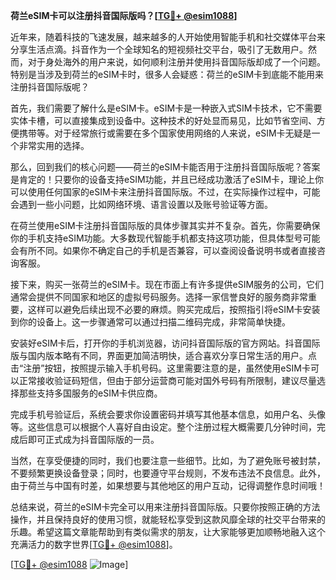 **荷兰eSIM卡可以注册抖音国际版吗？[[TG💪+ @esim1088](https://t.me/s/esim1088)]**

近年来，随着科技的飞速发展，越来越多的人开始使用智能手机和社交媒体平台来分享生活点滴。抖音作为一个全球知名的短视频社交平台，吸引了无数用户。然而，对于身处海外的用户来说，如何顺利注册并使用抖音国际版却成了一个问题。特别是当涉及到荷兰的eSIM卡时，很多人会疑惑：荷兰的eSIM卡到底能不能用来注册抖音国际版呢？

首先，我们需要了解什么是eSIM卡。eSIM卡是一种嵌入式SIM卡技术，它不需要实体卡槽，可以直接集成到设备中。这种技术的好处显而易见，比如节省空间、方便携带等。对于经常旅行或需要在多个国家使用网络的人来说，eSIM卡无疑是一个非常实用的选择。

那么，回到我们的核心问题——荷兰的eSIM卡能否用于注册抖音国际版呢？答案是肯定的！只要你的设备支持eSIM功能，并且已经成功激活了eSIM卡，理论上你可以使用任何国家的eSIM卡来注册抖音国际版。不过，在实际操作过程中，可能会遇到一些小问题，比如网络环境、语言设置以及账号验证等方面。

在荷兰使用eSIM卡注册抖音国际版的具体步骤其实并不复杂。首先，你需要确保你的手机支持eSIM功能。大多数现代智能手机都支持这项功能，但具体型号可能会有所不同。如果你不确定自己的手机是否兼容，可以查阅设备说明书或者直接咨询客服。

接下来，购买一张荷兰的eSIM卡。现在市面上有许多提供eSIM服务的公司，它们通常会提供不同国家和地区的虚拟号码服务。选择一家信誉良好的服务商非常重要，这样可以避免后续出现不必要的麻烦。购买完成后，按照指引将eSIM卡安装到你的设备上。这一步骤通常可以通过扫描二维码完成，非常简单快捷。

安装好eSIM卡后，打开你的手机浏览器，访问抖音国际版的官方网站。抖音国际版与国内版本略有不同，界面更加简洁明快，适合喜欢分享日常生活的用户。点击“注册”按钮，按照提示输入手机号码。这里需要注意的是，虽然使用eSIM卡可以正常接收验证码短信，但由于部分运营商可能对国外号码有所限制，建议尽量选择那些支持多国服务的eSIM卡供应商。

完成手机号验证后，系统会要求你设置密码并填写其他基本信息，如用户名、头像等。这些信息可以根据个人喜好自由设定。整个注册过程大概需要几分钟时间，完成后即可正式成为抖音国际版的一员。

当然，在享受便捷的同时，我们也要注意一些细节。比如，为了避免账号被封禁，不要频繁更换设备登录；同时，也要遵守平台规则，不发布违法不良信息。此外，由于荷兰与中国有时差，如果想要与其他地区的用户互动，记得调整作息时间哦！

总结来说，荷兰的eSIM卡完全可以用来注册抖音国际版。只要你按照正确的方法操作，并且保持良好的使用习惯，就能轻松享受到这款风靡全球的社交平台带来的乐趣。希望这篇文章能帮助到有类似需求的朋友，让大家能够更加顺畅地融入这个充满活力的数字世界[[TG💪+ @esim1088](https://t.me/s/esim1088)]。

[[TG💪+ @esim1088](https://t.me/s/esim1088) ![Image](https://i.postimg.cc/4NQfJmqS/Snipaste-2025-05-13-00-14-12.png)]